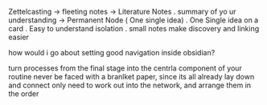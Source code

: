 
Zettelcasting
	-> fleeting notes
-> Literature Notes 
		. summary of yo
		ur understanding 
	-> Permanent Node ( One single idea)
		. One Single idea on a card
		. Easy to understand isolation 
		. small notes make discovery and linking easier
		
how would i go about setting good navigation inside obsidian?


turn processes from the final stage into the centrla component of your routine
never be faced with a branlket paper, since its all already lay down and connect
only need to work out into the network, and arrange them in the order




